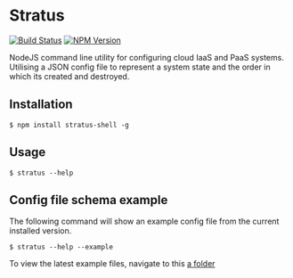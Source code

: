 # Stratus

[![Build Status](https://travis-ci.org/poolieweb/Stratus.svg?branch=master)](https://travis-ci.org/poolieweb/Stratus)
[![NPM Version](http://img.shields.io/npm/v/stratus-shell.svg?style=flat)](https://www.npmjs.org/package/stratus-shell)

NodeJS command line utility for configuring cloud IaaS and PaaS systems. Utilising a JSON config file to represent a 
system state and the order in which its created and destroyed.

## Installation

    $ npm install stratus-shell -g
    


## Usage

    $ stratus --help

## Config file schema example

The following command will show an example config file from the current installed version.

    $ stratus --help --example

To view the latest example files, navigate to this [a folder](https://github.com/poolieweb/Stratus/tree/master/configs/examples)


